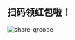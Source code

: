 ## 扫码领红包啦！

<img
class="img-share-qrcode"
src="http://static.djtest.cn/sy/project/virtual-scroll/share-qrcode.png"
alt="share-qrcode"
align="center"
/>
